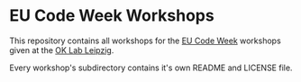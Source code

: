 EU Code Week Workshops
======================

This repository contains all workshops for the [EU Code Week](http://codeweek.eu/) workshops given at the [OK Lab Leipzig](http://codefor.de/leipzig/).

Every workshop's subdirectory contains it's own README and LICENSE file.
